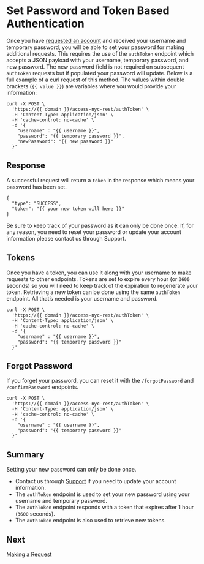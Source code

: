 # Set Password and Token Based Authentication

Once you have [requested an account](/request-account-form) and received your username and temporary password, you will be able to set your password for making additional requests. This requires the use of the `authToken` endpoint which accepts a JSON payload with your username, temporary password, and new password. The new password field is not required on subsequent `authToken` requests but if populated your password will update. Below is a full example of a curl request of this method. The values within double brackets (`{{ value }}`) are variables where you would provide your information:

```
curl -X POST \
  'https://{{ domain }}/access-nyc-rest/authToken' \
  -H 'Content-Type: application/json' \
  -H 'cache-control: no-cache' \
  -d '{
    "username" : "{{ username }}",
    "password": "{{ temporary password }}",
    "newPassword": "{{ new password }}"
  }'
```

## Response

A successful request will return a `token` in the response which means your password has been set. 

```
{
  "type": "SUCCESS",
  "token": "{{ your new token will here }}"
}
```
Be sure to keep track of your password as it can only be done once. If, for any reason, you need to reset your password or update your account information please contact us through Support.

## Tokens

Once you have a token, you can use it along with your username to make requests to other endpoints. Tokens are set to expire every hour (or `3600` seconds) so you will need to keep track of the expiration to regenerate your token. Retrieving a new token can be done using the same `authToken` endpoint. All that’s needed is your username and password.

```
curl -X POST \
  'https://{{ domain }}/access-nyc-rest/authToken' \
  -H 'Content-Type: application/json' \
  -H 'cache-control: no-cache' \
  -d '{
    "username" : "{{ username }}",
    "password": "{{ temporary password }}"
  }'
```

## Forgot Password

If you forget your password, you can reset it with the `/forgotPassword` and `/confirmPassword` endpoints. 

```
curl -X POST \
  'https://{{ domain }}/access-nyc-rest/authToken' \
  -H 'Content-Type: application/json' \
  -H 'cache-control: no-cache' \
  -d '{
    "username" : "{{ username }}",
    "password": "{{ temporary password }}"
  }'
```

## Summary

Setting your new password can only be done once.

* Contact us through [Support](/feedback-and-support) if you need to update your account information.
* The `authToken` endpoint is used to set your new password using your username and temporary password.
* The `authToken` endpoint responds with a token that expires after 1 hour (`3600` seconds).
* The `authToken` endpoint is also used to retrieve new tokens.

## Next

[Making a Request](/making-a-request)
